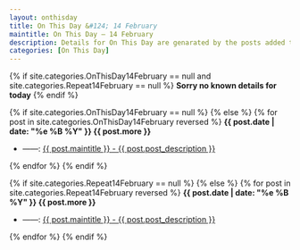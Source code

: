 ```yaml
---
layout: onthisday
title: On This Day &#124; 14 February
maintitle: On This Day — 14 February
description: Details for On This Day are genarated by the posts added to the website so the content is subject to changes/updates over time.
categories: [On This Day]
---
```


{% if site.categories.OnThisDay14February == null and site.categories.Repeat14February == null %}
<strong>Sorry no known details for today</strong>
{% endif %}

{% if site.categories.OnThisDay14February == null %}
{% else %}
{% for post in site.categories.OnThisDay14February reversed %}
<strong>{{ post.date | date: "%e %B %Y" }} {{ post.more }}</strong>
<ul>
<li> ——: <a href="{{ post.url }}">{{ post.maintitle }} - {{ post.post_description }}</a></li>
</ul>
{% endfor %}
{% endif %}

{% if site.categories.Repeat14February == null %}
{% else %}
{% for post in site.categories.Repeat14February reversed %}
<strong>{{ post.date | date: "%e %B %Y" }} {{ post.more }}</strong>
<ul>
<li> ——: <a href="{{ post.url }}">{{ post.maintitle }} - {{ post.post_description }}</a></li>
</ul>
{% endfor %}
{% endif %}
